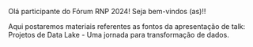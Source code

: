Olá participante do Fórum RNP 2024!
Seja bem-vindos (as)!!

Aqui postaremos materiais referentes as fontos da apresentação de talk: Projetos de Data Lake - Uma jornada para transformação de dados.
